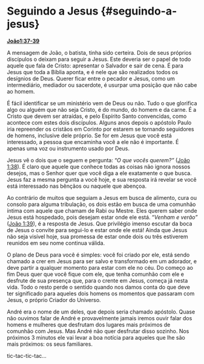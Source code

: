# Seguindo a Jesus {#seguindo-a-jesus}

[**João**](http://bibliaonline.com.br/acf/jo/1/37-39)[](http://bibliaonline.com.br/acf/jo/1/37-39)[**1:37-39**](http://bibliaonline.com.br/acf/jo/1/37-39)

A mensagem de João, o batista, tinha sido certeira. Dois de seus próprios discípulos o deixam para seguir a Jesus. Este deveria ser o papel de todo aquele que fala de Cristo: apresentar o Salvador e sair de cena. É para Jesus que toda a Bíblia aponta, e é nele que são realizados todos os desígnios de Deus. Querer ficar entre o pecador e Jesus, como um intermediário, mediador ou sacerdote, é usurpar uma posição que não cabe ao homem.

É fácil identificar se um ministério vem de Deus ou não. Tudo o que glorifica algo ou alguém que não seja Cristo, é do mundo, do homem e da carne. É a Cristo que devem ser atraídas, e pelo Espírito Santo convencidas, como acontece com estes dois discípulos. Alguns anos depois o apóstolo Paulo iria repreender os cristãos em Corinto por estarem se tornando seguidores de homens, inclusive dele próprio. Se for em Jesus que você está interessado, a pessoa que encaminha você a ele não é importante. É apenas uma voz ou instrumento usado por Deus.

Jesus vê o dois que o seguem e pergunta: “_O que vocês querem?”_ ([João 1:38](http://bibliaonline.com.br/acf/jo/1/38)). É claro que aquele que conhece todas as coisas não ignora nossos desejos, mas o Senhor quer que você diga a ele exatamente o que busca. Jesus faz a mesma pergunta a você hoje, e sua resposta irá revelar se você está interessado nas bênçãos ou naquele que abençoa.

Ao contrário de muitos que seguiam a Jesus em busca de alimento, cura ou consolo para alguma tribulação, os dois estão em busca de uma comunhão íntima com aquele que chamam de Rabi ou Mestre. Eles querem saber onde Jesus está hospedado, pois desejam estar onde ele está. “_Venham e verão”_ ([João 1:39](http://bibliaonline.com.br/acf/jo/1/39)), é a resposta de Jesus. Que privilégio imenso escutar da boca de Jesus o convite para segui-lo e estar onde ele está! Ainda que Jesus não seja visível hoje, sua promessa de estar onde dois ou três estiverem reunidos em seu nome continua válida.

O plano de Deus para você é simples: você foi criado por ele, está sendo chamado a crer em Jesus para ser salvo e transformado em um adorador, e deve partir a qualquer momento para estar com ele no céu. Do começo ao fim Deus quer que você fique com ele, que tenha comunhão com ele e desfrute de sua presença que, para o crente em Jesus, começa já nesta vida. Todo o resto perde o sentido quando nos damos conta do que deve ter significado para aqueles dois homens os momentos que passaram com Jesus, o próprio Criador do Universo.

André era o nome de um deles, que depois seria chamado apóstolo. Quase não ouvimos falar de André e provavelmente jamais iremos ouvir falar dos homens e mulheres que desfrutam dos lugares mais próximos de comunhão com Jesus. Mas André não quer desfrutar disso sozinho. Nos próximos 3 minutos ele vai levar a boa notícia para aqueles que lhe são mais próximos: os seus familiares.

tic-tac-tic-tac...